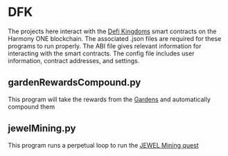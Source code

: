 # DFK

The projects here interact with the [Defi Kingdoms](https://game.defikingdoms.com/) smart contracts on the Harmony ONE blockchain. The associated .json files are required for these programs to run properly. The ABI file gives relevant information for interacting with the smart contracts. The config file includes user information, contract addresses, and settings.

## gardenRewardsCompound.py
This program will take the rewards from the [Gardens](https://game.defikingdoms.com/gardens) and automatically compound them

## jewelMining.py
This program runs a perpetual loop to run the [JEWEL Mining quest](https://game.defikingdoms.com/professions)
